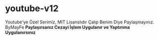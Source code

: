 # youtube-v12
Youtube'ye Özel Serimiz, MIT Lisanslıdır Çalıp Benim Diye Paylaşmayınız. ByMayFe
**Paylaşırsanız Cezayi İşlem Uygulanır ve Yaptırıma Uygulanırsınız**
